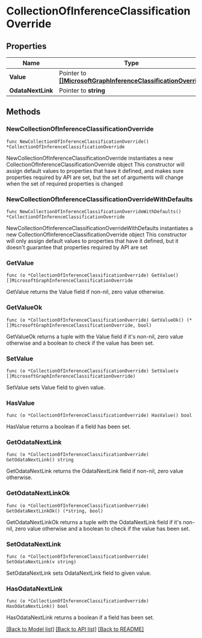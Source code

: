 # CollectionOfInferenceClassificationOverride

## Properties

Name | Type | Description | Notes
------------ | ------------- | ------------- | -------------
**Value** | Pointer to [**[]MicrosoftGraphInferenceClassificationOverride**](MicrosoftGraphInferenceClassificationOverride.md) |  | [optional] 
**OdataNextLink** | Pointer to **string** |  | [optional] 

## Methods

### NewCollectionOfInferenceClassificationOverride

`func NewCollectionOfInferenceClassificationOverride() *CollectionOfInferenceClassificationOverride`

NewCollectionOfInferenceClassificationOverride instantiates a new CollectionOfInferenceClassificationOverride object
This constructor will assign default values to properties that have it defined,
and makes sure properties required by API are set, but the set of arguments
will change when the set of required properties is changed

### NewCollectionOfInferenceClassificationOverrideWithDefaults

`func NewCollectionOfInferenceClassificationOverrideWithDefaults() *CollectionOfInferenceClassificationOverride`

NewCollectionOfInferenceClassificationOverrideWithDefaults instantiates a new CollectionOfInferenceClassificationOverride object
This constructor will only assign default values to properties that have it defined,
but it doesn't guarantee that properties required by API are set

### GetValue

`func (o *CollectionOfInferenceClassificationOverride) GetValue() []MicrosoftGraphInferenceClassificationOverride`

GetValue returns the Value field if non-nil, zero value otherwise.

### GetValueOk

`func (o *CollectionOfInferenceClassificationOverride) GetValueOk() (*[]MicrosoftGraphInferenceClassificationOverride, bool)`

GetValueOk returns a tuple with the Value field if it's non-nil, zero value otherwise
and a boolean to check if the value has been set.

### SetValue

`func (o *CollectionOfInferenceClassificationOverride) SetValue(v []MicrosoftGraphInferenceClassificationOverride)`

SetValue sets Value field to given value.

### HasValue

`func (o *CollectionOfInferenceClassificationOverride) HasValue() bool`

HasValue returns a boolean if a field has been set.

### GetOdataNextLink

`func (o *CollectionOfInferenceClassificationOverride) GetOdataNextLink() string`

GetOdataNextLink returns the OdataNextLink field if non-nil, zero value otherwise.

### GetOdataNextLinkOk

`func (o *CollectionOfInferenceClassificationOverride) GetOdataNextLinkOk() (*string, bool)`

GetOdataNextLinkOk returns a tuple with the OdataNextLink field if it's non-nil, zero value otherwise
and a boolean to check if the value has been set.

### SetOdataNextLink

`func (o *CollectionOfInferenceClassificationOverride) SetOdataNextLink(v string)`

SetOdataNextLink sets OdataNextLink field to given value.

### HasOdataNextLink

`func (o *CollectionOfInferenceClassificationOverride) HasOdataNextLink() bool`

HasOdataNextLink returns a boolean if a field has been set.


[[Back to Model list]](../README.md#documentation-for-models) [[Back to API list]](../README.md#documentation-for-api-endpoints) [[Back to README]](../README.md)


